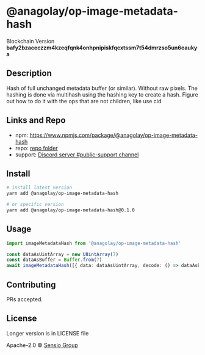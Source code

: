 # @anagolay/op-image-metadata-hash

Blockchain Version **bafy2bzaceczzm4kzeqfqnk4onhpnipiskfqcxtssm7t54dmrzso5un6eaukya**

## Description

Hash of full unchanged metadata buffer (or similar). Without raw pixels. The hashing is done via multihash using the hashing key to create a hash. Figure out how to do it with the ops that are not children, like use cid

## Links and Repo

- npm: https://www.npmjs.com/package/@anagolay/op-image-metadata-hash
- repo: [repo folder](https://gitlab.com/anagolay/network-js-sdk/-/tree/master/operations/imageMetadataHash)
- support: [Discord server #public-support channel](https://discord.gg/RQ9g29y)

## Install

```sh
# install latest version
yarn add @anagolay/op-image-metadata-hash

# or specific version
yarn add @anagolay/op-image-metadata-hash@0.1.0
```

## Usage

```ts
import imageMetadataHash from '@anagolay/op-image-metadata-hash'

const dataAsUintArray = new U8intArray(7)
const dataAsBuffer = Buffer.from(7)
await imageMetadataHash([{ data: dataAsUintArray, decode: () => dataAsBuffer }])
```

## Contributing

PRs accepted.

## License

Longer version is in LICENSE file

Apache-2.0 © [Sensio Group](https://sensio.group)
